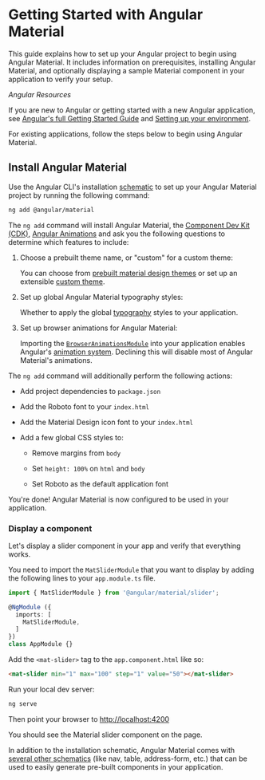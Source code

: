 # Getting Started with Angular Material

This guide explains how to set up your Angular project to begin using Angular Material. It includes
information on prerequisites, installing Angular Material, and optionally displaying a sample
Material component in your application to verify your setup.

*Angular Resources*

If you are new to Angular or getting started with a new Angular application, see
[Angular's full Getting Started Guide](https://angular.io/start) and
[Setting up your environment](https://angular.io/guide/setup-local).

For existing applications, follow the steps below to begin using Angular Material.

## Install Angular Material

Use the Angular CLI's installation [schematic](https://material.angular.io/guide/schematics) to set
up your Angular Material project by running the following command:

```bash
ng add @angular/material
```

The `ng add` command will install Angular Material, the
[Component Dev Kit (CDK)](https://material.angular.io/cdk/categories),
[Angular Animations](https://angular.io/guide/animations) and ask you the following questions to
determine which features to include:

1. Choose a prebuilt theme name, or "custom" for a custom theme:

   You can choose from [prebuilt material design themes](https://material.angular.io/guide/theming#using-a-pre-built-theme) or set up an extensible [custom theme](https://material.angular.io/guide/theming#defining-a-theme).

2. Set up global Angular Material typography styles:

   Whether to apply the global [typography](https://material.angular.io/guide/typography) styles to your application.

3. Set up browser animations for Angular Material:

   Importing the [`BrowserAnimationsModule`](https://angular.io/api/platform-browser/animations/BrowserAnimationsModule) into your application enables Angular's [animation system](https://angular.io/guide/animations). Declining this will disable most of Angular Material's animations.

The `ng add` command will additionally perform the following actions:

* Add project dependencies to `package.json`

* Add the Roboto font to your `index.html`

* Add the Material Design icon font to your `index.html`

* Add a few global CSS styles to:

  * Remove margins from `body`

  * Set `height: 100%` on `html` and `body`

  * Set Roboto as the default application font

You're done! Angular Material is now configured to be used in your application.

### Display a component

Let's display a slider component in your app and verify that everything works.

You need to import the `MatSliderModule` that you want to display by adding the following lines to
your `app.module.ts` file.

```ts
import { MatSliderModule } from '@angular/material/slider';

@NgModule ({
  imports: [
    MatSliderModule,
  ]
})
class AppModule {}
```

Add the `<mat-slider>` tag to the `app.component.html` like so:

```html
<mat-slider min="1" max="100" step="1" value="50"></mat-slider>
```

Run your local dev server:

```bash
ng serve
```

Then point your browser to <http://localhost:4200>

You should see the Material slider component on the page.

In addition to the installation schematic, Angular Material comes with
[several other schematics](https://material.angular.io/guide/schematics) (like nav, table,
address-form, etc.) that can be used to easily generate pre-built components in your application.
